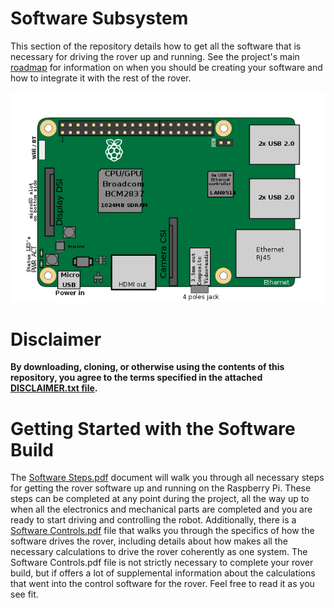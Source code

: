# Software Subsystem
This section of the repository details how to get all the software that is necessary for driving the rover up and running. See the project's main [roadmap](images/roadmap.PNG) for information on when you should be creating your software and how to integrate it with the rest of the rover.

![6 Wheel Rover](images/rpi3.png)

# Disclaimer
**By downloading, cloning, or otherwise using the contents of this repository, you agree to the terms specified in the attached [DISCLAIMER.txt file](/DISCLAIMER.txt).**


# Getting Started with the Software Build
The [Software Steps.pdf](Software%20Steps.pdf) document will walk you through all necessary steps for getting the rover software up and running on the Raspberry Pi. These steps can be completed at any point during the project, all the way up to when all the electronics and mechanical parts are completed and you are ready to start driving and controlling the robot. Additionally, there is a [Software Controls.pdf](Software%20Controls.pdf) file that walks you through the specifics of how the software drives the rover, including details about how makes all the necessary calculations to drive the rover coherently as one system.  The Software Controls.pdf file is not strictly necessary to complete your rover build, but if offers a lot of supplemental information about the calculations that went into the control software for the rover.  Feel free to read it as you see fit.